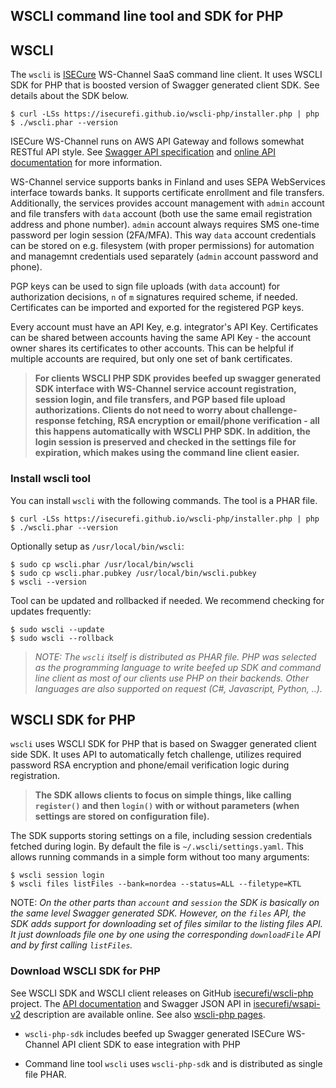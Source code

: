 ## WSCLI command line tool and SDK for PHP

## WSCLI

The `wscli` is [ISECure](https://www.isecure.fi) WS-Channel SaaS
command line client. It uses WSCLI SDK for PHP that is boosted version
of Swagger generated client SDK. See details about the SDK below.

```shell
$ curl -LSs https://isecurefi.github.io/wscli-php/installer.php | php
$ ./wscli.phar --version
```

ISECure WS-Channel runs on AWS API Gateway and follows somewhat
RESTful API style. See
[Swagger API specification](https://github.com/isecurefi/wsapi-v2)
and [online API documentation](https://isecure.fi/wsapi_v2/index.html)
for more information.

WS-Channel service supports banks in Finland and uses SEPA WebServices
interface towards banks. It supports certificate enrollment and file
transfers. Additionally, the services provides account management with
`admin` account and file transfers with `data` account (both use the
same email registration address and phone number). `admin` account
always requires SMS one-time password per login session
(2FA/MFA). This way `data` account credentials can be stored on
e.g. filesystem (with proper permissions) for automation and managemnt
credentials used separately (`admin` account password and phone).

PGP keys can be used to sign file uploads (with `data` account) for
authorization decisions, `n` of `m` signatures required scheme, if
needed. Certificates can be imported and exported for the registered
PGP keys.

Every account must have an API Key, e.g. integrator's API
Key. Certificates can be shared between accounts having the same API
Key - the account owner shares its certificates to other
accounts. This can be helpful if multiple accounts are required, but
only one set of bank certificates.

> **For clients WSCLI PHP SDK provides beefed up swagger generated SDK
> interface with WS-Channel service account registration, session
> login, and file transfers, and PGP based file upload
> authorizations. Clients do not need to worry about
> challenge-response fetching, RSA encryption or email/phone
> verification - all this happens automatically with WSCLI PHP SDK. In
> addition, the login session is preserved and checked in the settings
> file for expiration, which makes using the command line client
> easier.**

### Install wscli tool

You can install `wscli` with the following commands. The tool is a
PHAR file.

```shell
$ curl -LSs https://isecurefi.github.io/wscli-php/installer.php | php
$ ./wscli.phar --version
```

Optionally setup as `/usr/local/bin/wscli`:

```shell
$ sudo cp wscli.phar /usr/local/bin/wscli
$ sudo cp wscli.phar.pubkey /usr/local/bin/wscli.pubkey
$ wscli --version
```

Tool can be updated and rollbacked if needed. We recommend checking
for updates frequently:

```
$ sudo wscli --update
$ sudo wscli --rollback
```

> *NOTE: The `wscli` itself is distributed as PHAR file. PHP was
> selected as the programming language to write beefed up SDK and
> command line client as most of our clients use PHP on their
> backends. Other languages are also supported on request (C#,
> Javascript, Python, ..).*

## WSCLI SDK for PHP

`wscli` uses WSCLI SDK for PHP that is based on Swagger generated
client side SDK. It uses API to automatically fetch challenge,
utilizes required password RSA encryption and phone/email verification
logic during registration.

> **The SDK allows clients to focus on simple things, like calling
> `register()` and then `login()` with or without parameters (when
> settings are stored on configuration file).**

The SDK supports storing settings on a file, including session
credentials fetched during login. By default the file is
`~/.wscli/settings.yaml`. This allows running commands in a simple
form without too many arguments:

```
$ wscli session login
$ wscli files listFiles --bank=nordea --status=ALL --filetype=KTL
```

NOTE: *On the other parts than `account` and `session` the SDK is basically
on the same level Swagger generated SDK. However, on the `files` API,
the SDK adds support for downloading set of files similar to the
listing files API. It just downloads file one by one using the
corresponding `downloadFile` API and by first calling `listFiles`.*

### Download WSCLI SDK for PHP

See WSCLI SDK and WSCLI client releases on GitHub
[isecurefi/wscli-php](https://github.com/isecurefi/wscli-php) project.
The [API documentation](https://isecure.fi/wsapi_v2/index.html) and
Swagger JSON API in
[isecurefi/wsapi-v2](https://github.com/isecurefi/wsapi-v2)
description are available online. See also
[wscli-php pages](https://isecurefi.github.io/wscli-php/).

- `wscli-php-sdk` includes beefed up Swagger generated ISECure
WS-Channel API client SDK to ease integration with PHP

- Command line tool `wscli` uses `wscli-php-sdk` and is distributed as
single file PHAR.

